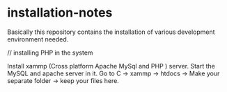 # installation-notes

Basically this repository contains the installation of various development environment needed.

// installing PHP in the system

Install xammp (Cross platform Apache MySql and PHP ) server.
Start the MySQL and apache server in it.
Go to C -> xammp -> htdocs -> Make your separate folder -> keep your files here. 
